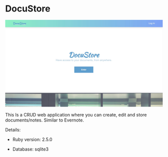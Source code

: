 # DocuStore 

![](app/assets/images/docustore.JPG)

This Is a CRUD web application where you can create, edit and store documents/notes. Similar to Evernote.  


Details:

* Ruby version: 2.5.0

* Database: sqlite3


